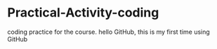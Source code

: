 # Practical-Activity-coding
coding practice for the course. 
hello GitHub, this is my first time using GitHub
